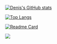 [![Denis's GitHub stats](https://github-readme-stats.vercel.app/api?username=maina-dennis&count_private=true&show_icons=true&theme=nightowl)](https://github.com/maina-dennis/github-readme-stats)

[![Top Langs](https://github-readme-stats.vercel.app/api/top-langs/?username=maina-dennis&hide=css&theme=algolia)](https://github.com/maina-dennis/github-readme-stats)

[![Readme Card](https://github-readme-stats.vercel.app/api/pin/?username=maina-dennis&theme=merko&repo=An-AI-Chatbot-in-Python-and-Flask)](https://github.com/maina-dennis/An-AI-Chatbot-in-Python-and-Flask)

<a href="https://github.com/maina-dennis/github-readme-stats">
  <img align="center" src="https://github-readme-stats.vercel.app/api/pin/?username=anuraghazra&repo=github-readme-stats" />
</a>
